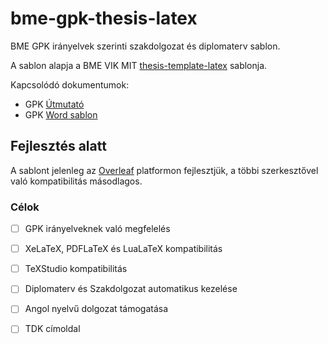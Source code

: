 # bme-gpk-thesis-latex
BME GPK irányelvek szerinti szakdolgozat és diplomaterv sablon.

A sablon alapja a BME VIK MIT [thesis-template-latex] sablonja.

Kapcsolódó dokumentumok:
- GPK [Útmutató]
- GPK [Word sablon]

## Fejlesztés alatt
A sablont jelenleg az [Overleaf] platformon fejlesztjük, a többi szerkesztővel való 
kompatibilitás másodlagos.

### Célok
- [ ] GPK irányelveknek való megfelelés
- [ ] XeLaTeX, PDFLaTeX és LuaLaTeX kompatibilitás
- [ ] TeXStudio kompatibilitás
- [ ] Diplomaterv és Szakdolgozat automatikus kezelése
- [ ] Angol nyelvű dolgozat támogatása
- [ ] TDK címoldal


[thesis-template-latex]: (https://github.com/FTSRG/thesis-template-latex)
[Útmutató]: https://www.gpk.bme.hu/images/gepeszkar/doku/Szabalyzatok/2015/6-melleklet(SZD&DT&ZV&SZGY_Szabalyzat)_Utmutato.pdf
[Word sablon]: https://www.gpk.bme.hu/images/gepeszkar/doku/Szabalyzatok/2015/7-melleklet(SZD&DT&ZV&SZGY_Szabalyzat)_SZD_DT_forma_egyoldalas_HUN.docx
[Overleaf]: https://www.overleaf.com
